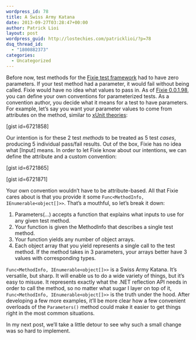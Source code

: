 ```yaml
---
wordpress_id: 78
title: A Swiss Army Katana
date: 2013-09-27T03:28:47+00:00
author: Patrick Lioi
layout: post
wordpress_guid: http://lostechies.com/patricklioi/?p=78
dsq_thread_id:
  - "1800882373"
categories:
  - Uncategorized
---
```

Before now, test methods for the [Fixie test framework](https://github.com/plioi/fixie/) had to have zero parameters. If your test method had a parameter, it would fail without being called. Fixie would have no idea what values to pass in. As of [Fixie 0.0.1.98](http://www.nuget.org/packages/Fixie/0.0.1.98), you can define your own conventions for parameterized tests. As a convention author, you decide what it means for a test to have parameters. For example, let&#8217;s say you want your parameter values to come from attributes on the method, similar to [xUnit theories](http://stackoverflow.com/a/9110623):

[gist id=6721858]

Our intention is for these 2 test _methods_ to be treated as 5 test _cases_, producing 5 individual pass/fail results. Out of the box, Fixie has no idea what [Input] means. In order to let Fixie know about our intentions, we can define the attribute and a custom convention:

[gist id=6721865]

[gist id=6721871]

Your own convention wouldn&#8217;t have to be attribute-based. All that Fixie cares about is that you provide it some `Func<MethodInfo, IEnumerable<object[]>>`. That&#8217;s a mouthful, so let&#8217;s break it down:

  1. Parameters(&#8230;) accepts a function that explains what inputs to use for any given test method.
  2. Your function is given the MethodInfo that describes a single test method.
  3. Your function yields any number of object arrays.
  4. Each object array that you yield represents a single call to the test method. If the method takes in 3 parameters, your arrays better have 3 values with corresponding types.

`Func<MethodInfo, IEnumerable<object[]>>` is a Swiss Army Katana. It&#8217;s versatile, but sharp. It will enable us to do a wide variety of things, but it&#8217;s easy to misuse. It represents exactly what the .NET reflection API needs in order to call the method, so no matter what sugar I layer on top of it, `Func<MethodInfo, IEnumerable<object[]>>` is the truth under the hood. After developing a few more examples, it&#8217;ll be more clear how a few convenient overloads of the `Parameters()` method could make it easier to get things right in the most common situations.

In my next post, we&#8217;ll take a little detour to see why such a small change was so hard to implement.